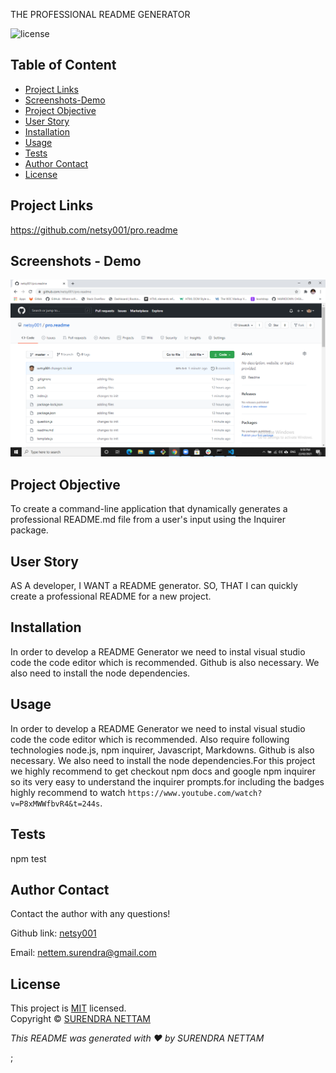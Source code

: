 
THE PROFESSIONAL README GENERATOR


![license](https://img.shields.io/badge/License-MIT-brightgreen.svg)

## Table of Content
* [Project Links](#Project-Links)
* [Screenshots-Demo](#Screenshots)
* [Project Objective ](#Project-Objective)
* [User Story ](#User-Story)
* [Installation](#Installation)
* [Usage](#Usage)
* [Tests](#Tests)
* [Author Contact ](#Author-Contact)
* [License](#License)

## Project Links
https://github.com/netsy001/pro.readme

## Screenshots - Demo
<kbd>![screenshot-demo1](./img/img1.png)</kbd>

## Project Objective
To create a command-line application that dynamically generates a professional README.md file from a user's input using the Inquirer package.
  
## User Story
AS A developer, I WANT a README generator. SO, THAT I can quickly create a professional README for a new project.

## Installation
In order to develop a README Generator we need to instal visual studio code the code editor which is recommended. Github is also necessary. We also need to install the node dependencies.

## Usage
In order to develop a README Generator we need to instal visual studio code the code editor which is recommended. Also require following technologies node.js, npm inquirer, Javascript, Markdowns. Github is also necessary. We also need to install the node dependencies.For this project we highly recommend to get checkout npm docs and google npm inquirer so its very easy to understand the inquirer prompts.for including the badges highly recommend to watch `https://www.youtube.com/watch?v=P8xMWWfbvR4&t=244s`.

## Tests
npm test

## Author Contact
Contact the author with any questions! 

Github link: [netsy001](https://github.com/netsy001)
    
Email: nettem.surendra@gmail.com

## License
This project is [MIT](https://choosealicense.com/licenses/MIT/) licensed.<br />
Copyright © [SURENDRA NETTAM](https://github.com/netsy001)

                
<p><i>This README was generated with ❤️ by SURENDRA NETTAM</i ></p >; 